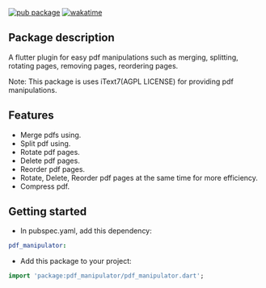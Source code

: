 [![pub package](https://img.shields.io/pub/v/pdf_manipulator.svg)](https://pub.dev/packages/pdf_manipulator) [![wakatime](https://wakatime.com/badge/user/83f3b15d-49de-4c01-b8de-bbc132f11be1/project/db0907ad-0c7e-49cb-bbbb-a0fba05b6bc9.svg)](https://wakatime.com/badge/user/83f3b15d-49de-4c01-b8de-bbc132f11be1/project/db0907ad-0c7e-49cb-bbbb-a0fba05b6bc9)

## Package description

A flutter plugin for easy pdf manipulations such as merging, splitting, rotating pages, removing pages, reordering pages.

Note: This package is uses iText7(AGPL LICENSE) for providing pdf manipulations.

## Features

- Merge pdfs using.
- Split pdf using.
- Rotate pdf pages.
- Delete pdf pages.
- Reorder pdf pages.
- Rotate, Delete, Reorder pdf pages at the same time for more efficiency.
- Compress pdf.

## Getting started

- In pubspec.yaml, add this dependency:

```yaml
pdf_manipulator: 
```

- Add this package to your project:

```dart
import 'package:pdf_manipulator/pdf_manipulator.dart';
```